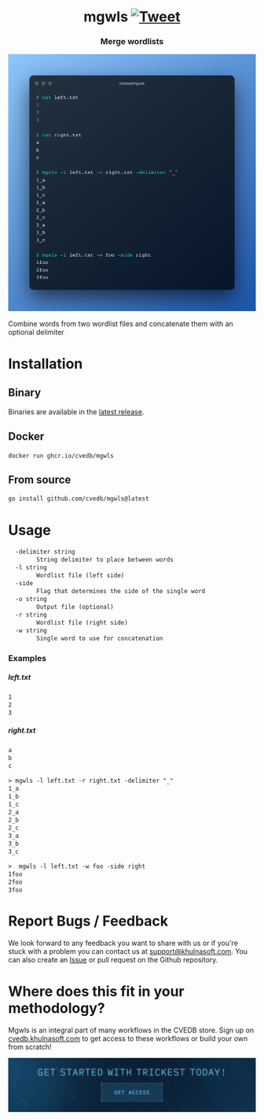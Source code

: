 <h1 align="center">mgwls <a href="https://twitter.com/intent/tweet?text=mgwls%20-%20Combine%20words%20from%20two%20wordlist%20files%20and%20concatenate%20them%20with%20an%20optional%20delimiter%20%40khulnasoft%0Ahttps%3A%2F%2Fgithub.com%2Fcvedb%2Fmgwls&hashtags=bugbounty,bugbountytips,infosec"><img src="https://img.shields.io/badge/Tweet--lightgrey?logo=twitter&style=social" alt="Tweet" height="20"/></a></h1>
<h3 align="center">Merge wordlists</h3>

![mgwls](mgwls.png "mgwls")

Combine words from two wordlist files and concatenate them with an optional delimiter

# Installation
## Binary
Binaries are available in the [latest release](https://github.com/cvedb/mgwls/releases/latest).

## Docker
```
docker run ghcr.io/cvedb/mgwls
```

## From source
```
go install github.com/cvedb/mgwls@latest
```

# Usage
```
  -delimiter string
        String delimiter to place between words
  -l string
        Wordlist file (left side)
  -side
        Flag that determines the side of the single word
  -o string
        Output file (optional)
  -r string
        Wordlist file (right side)
  -w string
        Single word to use for concatenation
```

### Examples
##### left.txt
```
1
2
3
```

##### right.txt
```
a
b
c
```

```shell script
> mgwls -l left.txt -r right.txt -delimiter "_"
1_a
1_b
1_c
2_a
2_b
2_c
3_a
3_b
3_c
```

```shell script
>  mgwls -l left.txt -w foo -side right
1foo
2foo
3foo
```

# Report Bugs / Feedback
We look forward to any feedback you want to share with us or if you're stuck with a problem you can contact us at [support@khulnasoft.com](mailto:support@khulnasoft.com). You can also create an [Issue](https://github.com/cvedb/mgwls/issues/new) or pull request on the Github repository.

# Where does this fit in your methodology?
Mgwls is an integral part of many workflows in the CVEDB store. Sign up on [cvedb.khulnasoft.com](https://cvedb.khulnasoft.com) to get access to these workflows or build your own from scratch!

[<img src="./banner.png" />](https://cvedb.io/auth/register)
